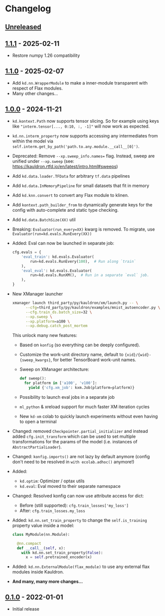 # Changelog

<!--

Changelog follow the https://keepachangelog.com/ standard (at least the headers)

-->

## [Unreleased]

## [1.1.1] - 2025-02-11

*   Restore numpy 1.26 compatibility

## [1.1.0] - 2025-02-07

*   Add `kd.nn.WrapperModule` to make a inner-module transparent with
    respect of Flax modules.
*   Many other changes...

## [1.0.0] - 2024-11-21

* `kd.kontext.Path` now supports tensor slicing. So for example using keys like
  `"interm.tensor[..., 0:10, :, -1]"` will now work as expected.
* `kd.nn.interm_property` now supports accessing any intermediates from within
  the model via `self.interm.get_by_path('path.to.any.module.__call__[0]')`.
* Deprecated: Remove `--xp.sweep_info.names=` flag. Instead, sweep are unified
  under `--xp.sweep` (see: https://kauldron.rtfd.io/en/latest/intro.html#sweeps)
* Add `kd.data.loader.TFData` for arbitrary `tf.data` pipelines
* Add `kd.data.InMemoryPipeline` for small datasets that fit in memory
* Add `kd.knn.convert` to convert any Flax module to klinen.
* Add `kontext.path_builder_from` to dynamically generate keys for the config
  with auto-complete and static type checking.
* Add `kd.data.BatchSize(XX)` util
* Breaking: `Evaluator(run_every=XX)` kwarg is removed. To migrate, use
  `Evaluator(run=kd.evals.RunEvery(XX))`
* Added: Eval can now be launched in separate job:

  ```python
  cfg.evals = {
      'eval_train': kd.evals.Evaluator(
          run=kd.evals.RunEvery(100),  # Run along `train`
      ),
      'eval_eval': kd.evals.Evaluator(
          run=kd.evals.RunXM(),  # Run in a separate `eval` job.
      ),
  }
  ```

* New XManager launcher

  ```sh
  xmanager launch third_party/py/kauldron/xm/launch.py -- \
        --cfg=third_party/py/kauldron/examples/mnist_autoencoder.py \
        --cfg.train_ds.batch_size=32 \
        --xp.sweep \
        --xp.platform=a100 \
        --xp.debug.catch_post_mortem
  ```

  This unlock many new features:

  * Based on `konfig` (so everything can be deeply configured).
  * Customize the work-unit directory name, default to
    `{xid}/{wid}-{sweep_kwargs}`, for better TensorBoard
    work-unit names.
  * Sweep on XManager architecture:

    ```python
    def sweep():
      for platform in ['a100', 'v100']:
        yield {'cfg.xm_job': kxm.Job(platform=platform)}
    ```

  * Possibility to launch eval jobs in a separate job
  * `ml_python` & xreload support for much faster XM iteration cycles
  * New `kd-xm` colab to quickly launch experiments without even having to open
    a terminal

* Changed: removed `Checkpointer.partial_initializer` and instead added
  `cfg.init_transform` which can be used to set multiple transformations for
  the params of the model (i.e. instances of `AbstractPartialLoader`).
* Changed: `konfig.imports()` are not lazy by default anymore (config don't
  need to be resolved in `with ecolab.adhoc()` anymore!)
* Added:
  * `kd.optim`: Optimizer / optax utils
  * `kd.eval`: Eval moved to their separate namespace
* Changed: Resolved konfig can now use attribute access for dict:
  * Before (still supported): `cfg.train_losses['my_loss']`
  * After: `cfg.train_losses.my_loss`
* Added: `kd.nn.set_train_property` to change the `self.is_training` property
  value inside a model:

  ```python
  class MyModule(nn.Module):

    @nn.compact
    def __call__(self, x):
      with kd.nn.set_train_property(False):
        x = self.pretrained_encoder(x)
  ```
* Added: `kd.nn.ExternalModule(flax_module)` to use any external flax modules
  inside Kauldron.
* **And many, many more changes...**

## [0.1.0] - 2022-01-01

* Initial release

<!-- mdlint off(LINK_UNUSED_ID) -->

[Unreleased]: https://github.com/google-research/kauldron/compare/v1.1.1...HEAD
[1.1.1]: https://github.com/google-research/kauldron/releases/tag/v1.1.0...v1.1.1
[1.1.0]: https://github.com/google-research/kauldron/releases/tag/v1.0.0...v1.1.0
[1.0.0]: https://github.com/google-research/kauldron/releases/tag/v0.1.0...v1.0.0
[0.1.0]: https://github.com/google-research/kauldron/releases/tag/v0.1.0
